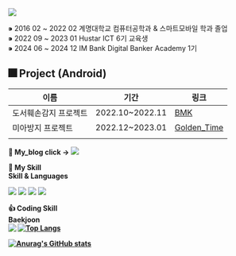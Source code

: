 <img src="https://capsule-render.vercel.app/api?type=waving&color=auto&height=300&section=header&text=Hello%20World&fontSize=90" />


⁍ 2016 02 ~ 2022 02 계명대학교 컴퓨터공학과 & 스마트모바일 학과 졸업 <br>
⁍ 2022 09 ~ 2023 01 Hustar ICT 6기 교육생  <br>
⁍ 2024 06 ~ 2024 12 IM Bank Digital Banker Academy 1기 <br>


## 🎆 Project (Android)
| 이름       | 기간      | 링크              |
|------------|-----------|-------------------|
| 도서훼손감지 프로젝트     | 2022.10~2022.11    | [BMK](https://github.com/cho123456789/Hustar-BMK-Android) |
| 미아방지 프로젝트   | 2022.12~2023.01   | [Golden_Time](https://github.com/cho123456789/Hustar6_Golden_Time)    |
|  |  |  |

<b> 🛀 My_blog click -> </b> [<img src="https://img.shields.io/badge/Notion-000000?style=flat-square&logo=Notion&logoColor=white"/>](https://laser-zinc-624.notion.site/cho-Hyung-Seok-ff074d2da80a48e7a06cb057634f6b1e) 

<p>
<b>💪 My Skill </b> <br>
<b> Skill & Languages </b> <br>
</p>

<p>
<img src="https://img.shields.io/badge/Android-3DDC84?style=flat-square&logo=Android&logoColor=white"/> <img src="https://img.shields.io/badge/Python-0000ff?style=flat-square&logo=python&logoColor=white"/> <img src="https://img.shields.io/badge/LabView-ffD400?style=flat-square&logo=labview&logoColor=white"/> <img src="https://img.shields.io/badge/mysql-8977AD?style=flat-square&logo=mysql&logoColor=white"/>
</p>


<b> 👍 Coding Skill </b> <br>
<b>  Baekjoon </b> <br> 
<img align='left' src="http://mazassumnida.wtf/api/v2/generate_badge?boj=d123">
<b>
[![Top Langs](https://github-readme-stats.vercel.app/api/top-langs/?username=cho123456789&langs_count=10&layout=compact&theme=dark)](https://github.com/jogilsang/jogilsang)﻿


[![Anurag's GitHub stats](https://github-readme-stats.vercel.app/api?username=cho123456789)](https://github.com/anuraghazra/github-readme-stats)

